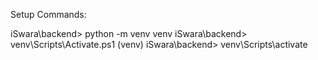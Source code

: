 Setup Commands:

iSwara\backend> python -m venv venv
iSwara\backend> venv\Scripts\Activate.ps1
(venv) iSwara\backend> venv\Scripts\activate
